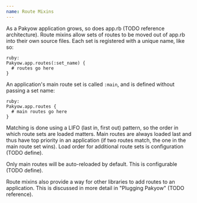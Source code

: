 ```yaml
---
name: Route Mixins
---
```


As a Pakyow application grows, so does app.rb (TODO reference architecture). Route mixins allow sets of routes to be moved out of app.rb into their own source files. Each set is registered with a unique name, like so:

    ruby:
    Pakyow.app.routes(:set_name) {
      # routes go here
    }

An application's main route set is called `:main`, and is defined without passing a set name:

    ruby:
    Pakyow.app.routes {
      # main routes go here
    }

Matching is done using a LIFO (last in, first out) pattern, so the order in which route sets are loaded matters. Main routes are always loaded last and thus have top priority in an application (if two routes match, the one in the main route set wins). Load order for additional route sets is configuration (TODO define).

Only main routes will be auto-reloaded by default. This is configurable (TODO define).

Route mixins also provide a way for other libraries to add routes to an application. This is discussed in more detail in "Plugging Pakyow" (TODO reference).